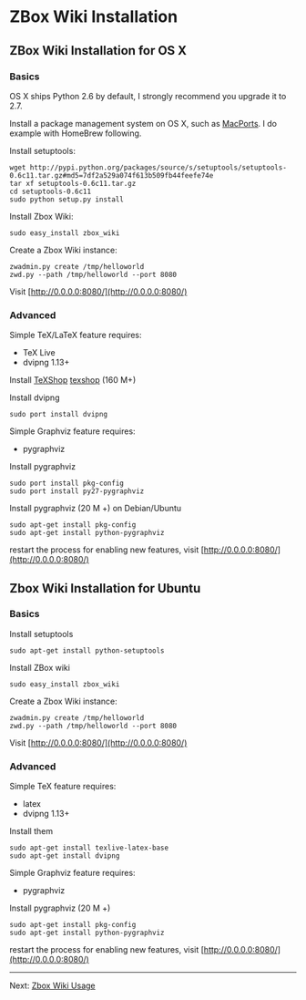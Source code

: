 # ZBox Wiki Installation

## ZBox Wiki Installation for OS X

### Basics

OS X ships Python 2.6 by default, I strongly recommend you upgrade it to 2.7.

Install a package management system on OS X, such as [MacPorts](http://www.macports.org/). I do example with HomeBrew following.

Install setuptools:

    wget http://pypi.python.org/packages/source/s/setuptools/setuptools-0.6c11.tar.gz#md5=7df2a529a074f613b509fb44feefe74e
    tar xf setuptools-0.6c11.tar.gz
    cd setuptools-0.6c11
    sudo python setup.py install


Install Zbox Wiki:    

    sudo easy_install zbox_wiki


Create a Zbox Wiki instance:

    zwadmin.py create /tmp/helloworld
    zwd.py --path /tmp/helloworld --port 8080


Visit [http://0.0.0.0:8080/](http://0.0.0.0:8080/)


### Advanced

Simple TeX/LaTeX feature requires:

 - TeX Live
 - dvipng 1.13+

Install [TeXShop] [texshop] (160 M+)

Install dvipng

    sudo port install dvipng


Simple Graphviz feature requires:

 - pygraphviz


Install pygraphviz

    sudo port install pkg-config
    sudo port install py27-pygraphviz


Install pygraphviz (20 M +) on Debian/Ubuntu

    sudo apt-get install pkg-config
    sudo apt-get install python-pygraphviz


restart the process for enabling new features, visit [http://0.0.0.0:8080/](http://0.0.0.0:8080/)


## Zbox Wiki Installation for Ubuntu

### Basics

Install setuptools

    sudo apt-get install python-setuptools


Install ZBox wiki

    sudo easy_install zbox_wiki


Create a Zbox Wiki instance:

    zwadmin.py create /tmp/helloworld
    zwd.py --path /tmp/helloworld --port 8080


Visit [http://0.0.0.0:8080/](http://0.0.0.0:8080/)


### Advanced

Simple TeX feature requires:

 - latex
 - dvipng 1.13+

Install them

    sudo apt-get install texlive-latex-base
    sudo apt-get install dvipng


Simple Graphviz feature requires:

 - pygraphviz

Install pygraphviz (20 M +) 

    sudo apt-get install pkg-config
    sudo apt-get install python-pygraphviz

restart the process for enabling new features, visit [http://0.0.0.0:8080/](http://0.0.0.0:8080/)


[macports]: http://www.macports.org/install.php

[latex]: http://www.tug.org/texlive
[texlive]: http://www.tug.org/texlive
[texshop]: http://pages.uoregon.edu/koch/texshop

[dvipng]: http://savannah.nongnu.org/projects/dvipng

[pygraphviz]: http://networkx.lanl.gov/pygraphviz



----

Next: [Zbox Wiki Usage](zbox-wiki-usage)